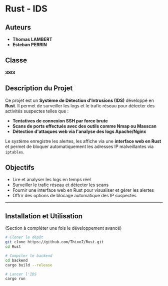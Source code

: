 # Rust - IDS

## Auteurs
- **Thomas LAMBERT**
- **Esteban PERRIN**

## Classe
**3SI3**

## Description du Projet
Ce projet est un **Système de Détection d'Intrusions (IDS)** développé en **Rust**. Il permet de surveiller les logs et le trafic réseau pour détecter des activités suspectes telles que :

- **Tentatives de connexion SSH par force brute**
- **Scans de ports effectués avec des outils comme Nmap ou Masscan**
- **Détection d'attaques web via l'analyse des logs Apache/Nginx**

Le système enregistre les alertes, les affiche via une **interface web en Rust** et permet de bloquer automatiquement les adresses IP malveillantes via `iptables`.

## Objectifs
- Lire et analyser les logs en temps réel
- Surveiller le trafic réseau et détecter les scans
- Fournir une interface web en Rust pour visualiser et gérer les alertes
- Offrir des options de blocage automatique des IP suspectes

---

## Installation et Utilisation
(Section à compléter une fois le développement avancé)

```bash
# Cloner le dépôt
git clone https://github.com/Thixo7/Rust.git
cd Rust

# Compiler le backend
cd backend
cargo build --release

# Lancer l'IDS
cargo run
```

